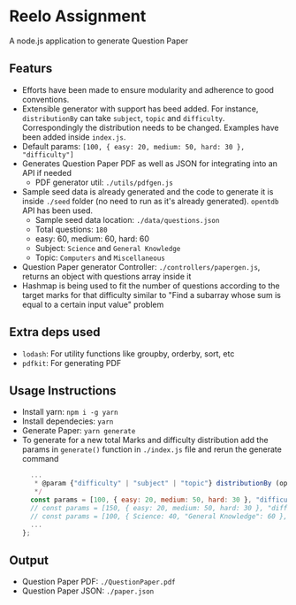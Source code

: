 # Reelo Assignment

A node.js application to generate Question Paper

## Featurs
- Efforts have been made to ensure modularity and adherence to good conventions.
- Extensible generator with support has beed added. For instance, `distributionBy` can take `subject`, `topic` and `difficulty`. Correspondingly the distribution needs to be changed. Examples have been added inside `index.js`.
- Default params: `[100, { easy: 20, medium: 50, hard: 30 }, "difficulty"]`
- Generates Question Paper PDF as well as JSON for integrating into an API if needed
  - PDF generator util: `./utils/pdfgen.js`
- Sample seed data is already generated and the code to generate it is inside `./seed` folder (no need to run as it's already generated). `opentdb` API has been used.
  - Sample seed data location: `./data/questions.json`
  - Total questions: `180`
  - easy: 60, medium: 60, hard: 60
  - Subject: `Science` and `General Knowledge`
  - Topic: `Computers` and `Miscellaneous`
- Question Paper generator Controller: `./controllers/papergen.js`, returns an object with questions array inside it
- Hashmap is being used to fit the number of questions according to the target marks for that difficulty similar to "Find a subarray whose sum is equal to a certain input value" problem

## Extra deps used

- `lodash`: For utility functions like groupby, orderby, sort, etc
- `pdfkit`: For generating PDF

## Usage Instructions

- Install yarn: `npm i -g yarn`
- Install dependecies: `yarn`
- Generate Paper: `yarn generate`
- To generate for a new total Marks and difficulty distribution add the params in `generate()` function in `./index.js` file and rerun the generate command
  ```javascript
    ...
     * @param {"difficulty" | "subject" | "topic"} distributionBy (optional)
     */
    const params = [100, { easy: 20, medium: 50, hard: 30 }, "difficulty"]
    // const params = [150, { easy: 20, medium: 50, hard: 30 }, "difficulty"]
    // const params = [100, { Science: 40, "General Knowledge": 60 }, "subject"]
    ...
  };
  ```

## Output

- Question Paper PDF: `./QuestionPaper.pdf`
- Question Paper JSON: `./paper.json`

